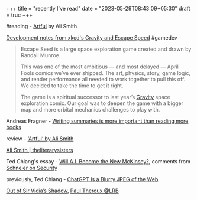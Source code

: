 +++
title = "recently I've read"
date = "2023-05-29T08:43:09+05:30"
draft = true
+++

#reading - [Artful](https://www.theguardian.com/books/2012/nov/18/artful-ali-smith-review) by Ali Smith

[Development notes from xkcd's Gravity and Escape Speed](https://chromakode.com/post/xkcd-gravity-escape-speed/) #gamedev

> Escape Seed is a large space exploration game created and drawn by Randall Munroe. 
> 
> This was one of the most ambitious — and most delayed — April Fools comics we’ve ever shipped. The art, physics, story, game logic, and render performance all needed to work together to pull this off. We decided to take the time to get it right.
>
> The game is a spiritual successor to last year’s [Gravity](https://xkcd.com/2712) space exploration comic. Our goal was to deepen the game with a bigger map and more orbital mechanics challenges to play with.

Andreas Fragner - [Writing summaries is more important than reading more books](https://www.andreasfragner.com/writing/writing-summaries)

review - [‘Artful’ by Ali Smith](https://theliterarysisters.wordpress.com/2015/04/17/one-from-the-archive-artful-by-ali-smith/)

[Ali Smith | theliterarysisters](https://theliterarysisters.wordpress.com/tag/ali-smith/)

Ted Chiang's essay - [Will A.I. Become the New McKinsey?](https://www.newyorker.com/science/annals-of-artificial-intelligence/will-ai-become-the-new-mckinsey), comments from [Schneier on Security](https://www.schneier.com/blog/archives/2023/05/ted-chiang-on-the-risks-of-ai.html#comments)

previously, Ted Chiang - [ChatGPT Is a Blurry JPEG of the Web](https://www.newyorker.com/tech/annals-of-technology/chatgpt-is-a-blurry-jpeg-of-the-web)

[Out of Sir Vidia’s Shadow](https://www.lrb.co.uk/the-paper/v44/n04/paul-theroux/diary), [Paul Theroux @LRB](https://www.lrb.co.uk/contributors/paul-theroux)
